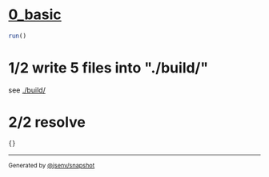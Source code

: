 # [0_basic](../../bundling_css_in_html.test.mjs#L14)

```js
run()
```

# 1/2 write 5 files into "./build/"

see [./build/](./build/)

# 2/2 resolve

```js
{}
```
---

<sub>
  Generated by <a href="https://github.com/jsenv/core/tree/main/packages/independent/snapshot">@jsenv/snapshot</a>
</sub>